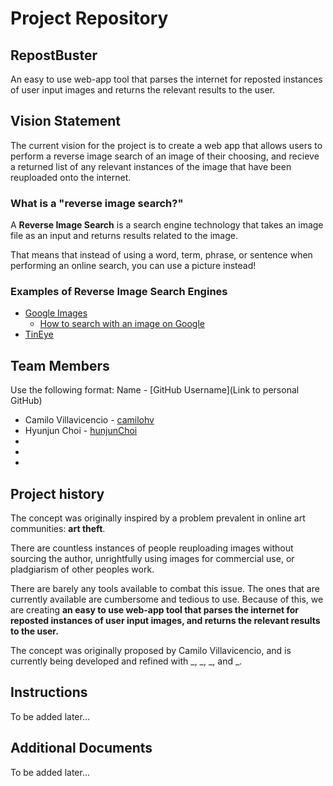 # Project Repository

## RepostBuster

An easy to use web-app tool that parses the internet for reposted instances of user input images and returns the relevant results to the user.

## Vision Statement

The current vision for the project is to create a web app that allows users to perform a reverse image search of an image of their choosing, and recieve a returned list of any relevant instances of the image that have been reuploaded onto the internet.

### What is a "reverse image search?"

A **Reverse Image Search** is a search engine technology that takes an image file as an input and returns results related to the image.

That means that instead of using a word, term, phrase, or sentence when performing an online search, you can use a picture instead!

### Examples of Reverse Image Search Engines

-   [Google Images](https://www.google.com/imghp?hl=en)
    -   [How to search with an image on Google](https://support.google.com/websearch/answer/1325808?hl=en&co=GENIE.Platform%3DDesktop)
-   [TinEye](https://tineye.com/)

## Team Members

Use the following format:
Name - [GitHub Username](Link to personal GitHub)

-   Camilo Villavicencio - [camilohv](https://github.com/camilohv)
-   Hyunjun Choi - [hunjunChoi](https://github.com/hunjunChoi)
-
-
-

## Project history

The concept was originally inspired by a problem prevalent in online art communities: **art theft**.

There are countless instances of people reuploading images without sourcing the author, unrightfully using images for commercial use, or pladgiarism of other peoples work.

There are barely any tools available to combat this issue. The ones that are currently available are cumbersome and tedious to use. Because of this, we are creating **an easy to use web-app tool that parses the internet for reposted instances of user input images, and returns the relevant results to the user.**

The concept was originally proposed by Camilo Villavicencio, and is currently being developed and refined with _, _, _, and _.

## Instructions

To be added later...

## Additional Documents

To be added later...
